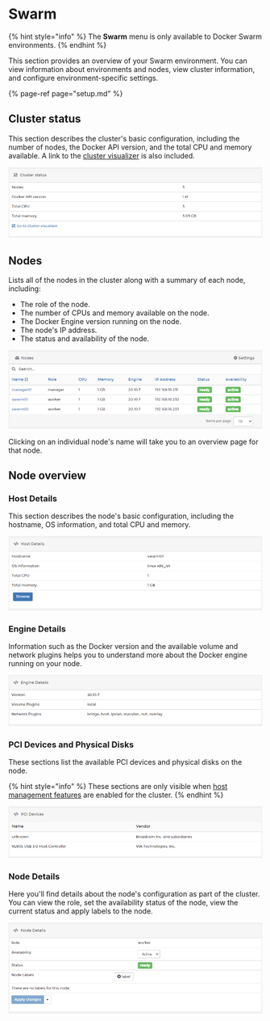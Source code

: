 # Swarm

{% hint style="info" %}
The **Swarm** menu is only available to Docker Swarm environments.
{% endhint %}

This section provides an overview of your Swarm environment. You can view information about environments and nodes, view cluster information, and configure environment-specific settings.

{% page-ref page="setup.md" %}

## Cluster status

This section describes the cluster's basic configuration, including the number of nodes, the Docker API version, and the total CPU and memory available. A link to the [cluster visualizer](cluster-visualizer.md) is also included.

![](../../../.gitbook/assets/swarm-1.png)

## Nodes

Lists all of the nodes in the cluster along with a summary of each node, including:

* The role of the node.
* The number of CPUs and memory available on the node.
* The Docker Engine version running on the node.
* The node's IP address.
* The status and availability of the node.

![](../../../.gitbook/assets/swarm-2.png)

Clicking on an individual node's name will take you to an overview page for that node.

## Node overview

### Host Details

This section describes the node's basic configuration, including the hostname, OS information, and total CPU and memory.

![](../../../.gitbook/assets/swarm-node-1.png)

### Engine Details

Information such as the Docker version and the available volume and network plugins helps you to understand more about the Docker engine running on your node.

![](../../../.gitbook/assets/swarm-node-2.png)

### PCI Devices and Physical Disks

These sections list the available PCI devices and physical disks on the node. 

{% hint style="info" %}
These sections are only visible when [host management features](setup.md#enable-host-management-features) are enabled for the cluster.
{% endhint %}

![An example listing of PCI devices](../../../.gitbook/assets/host-3.png)

### Node Details

Here you'll find details about the node's configuration as part of the cluster. You can view the role, set the availability status of the node, view the current status and apply labels to the node.

![](../../../.gitbook/assets/swarm-node-3.png)


